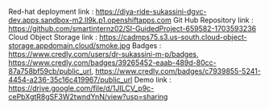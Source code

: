  Red-hat deployment link : https://diya-ride-sukassini-dgvc-dev.apps.sandbox-m2.ll9k.p1.openshiftapps.com
 Git Hub Repository link : https://github.com/smartinternz02/SI-GuidedProject-659582-1703593236
 Cloud Object Storage link : https://cadmps75.s3.us-south.cloud-object-storage.appdomain.cloud/smoke.jpg
 Badges : https://www.credly.com/users/dr-sukassini-m-p/badges,
          https://www.credly.com/badges/39265452-eaab-489d-80cc-87a758bf59cb/public_url,
          https://www.credly.com/badges/c7939855-5241-4454-a236-35c16c419967/public_url
Demo link : https://drive.google.com/file/d/1JILCV_p9c-cePbXgtR8gSF3W2twndYnN/view?usp=sharing

